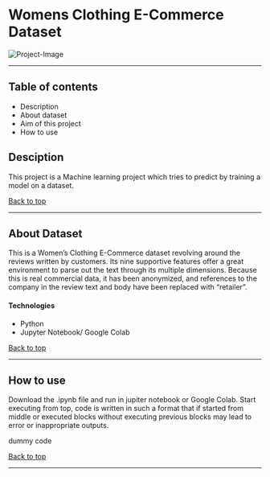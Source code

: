 # Womens Clothing E-Commerce Dataset

![Project-Image](https://images.unsplash.com/photo-1520006403909-838d6b92c22e?ixlib=rb-1.2.1&ixid=eyJhcHBfaWQiOjEyMDd9&auto=format&fit=crop&w=500&q=60)

---

## Table of contents
- Description
- About dataset
- Aim of this project 
- How to use

## Desciption

This project is a Machine learning project which tries to predict by training a model on a dataset.

[Back to top](#Womens-Clothing-E-Commerce-Dataset)

---

## About Dataset

This is a Women’s Clothing E-Commerce dataset revolving around the reviews written by customers. Its nine supportive features offer a great environment to parse out the text through its multiple dimensions. Because this is real commercial data, it has been anonymized, and references to the company in the review text and body have been replaced with “retailer”.

#### Technologies

- Python
- Jupyter Notebook/ Google Colab

[Back to top](#Womens-Clothing-E-Commerce-Dataset)

---

## How to use

Download the .ipynb file and run in jupiter notebook or Google Colab. 
Start executing from top, code is written in such a format that if started from middle or executed blocks without executing previous blocks may lead to error or inappropriate outputs.

<html>
    <p>dummy code</p>
</html>

[Back to top](#Womens-Clothing-E-Commerce-Dataset)

---
